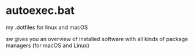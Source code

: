 # autoexec.bat
my .dotfiles for linux and macOS

sw gives you an overview of installed software with all kinds of package managers (for macOS and Linux)
